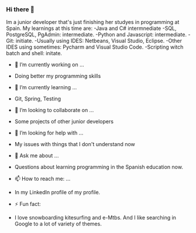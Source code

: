 ### Hi there 👋

Im a junior developer that's just finishing her studyes in programming at Spain. My learnings at this time are:
-Java and C# intermnediate
-SQL, PostgreSQL, PgAdmin: intermediate.
-Python and Javascript: intermediate.
-Git: initiate.
-Usually using IDES: Netbeans, Visual Studio, Eclipse.
-Other IDES using sometimes: Pycharm and Visual Studio Code.
-Scripting witch batch and shell: initate.

- 🔭 I’m currently working on ...
- Doing better my programming skills
  
- 🌱 I’m currently learning ...
- Git, Spring, Testing
  
- 👯 I’m looking to collaborate on ...
- Some projects of other junior developers
  
- 🤔 I’m looking for help with ...
- My issues with things that I don't understand now
  
- 💬 Ask me about ...
- Questions about learning programming in the Spanish education now.
  
- 📫 How to reach me: ...
- In my LinkedIn profile of my profile.
  
- ⚡ Fun fact:
- I love snowboarding kitesurfing and e-Mtbs. And I like searching in Google to a lot of variety of themes.
